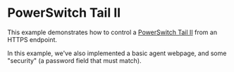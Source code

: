 PowerSwitch Tail II
===================
This example demonstrates how to control a [PowerSwitch Tail II](http://www.makershed.com/PowerSwitch_Tail_II_p/mkps01.htm) from an HTTPS endpoint.

In this example, we've also implemented a basic agent webpage, and some "security" (a password field that must match).


